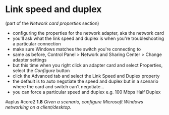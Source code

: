 # Link speed and duplex
(part of the *Network card properties* section)

- configuring the properties for the network adapter, aka the network card
- you'll ask what the link speed and duplex is when you're troubleshooting a particular connection
- make sure Windows matches the switch you're connecting to
- same as before, Control Panel > Network and Sharing Center > Change adapter settings
- but this time when you right click an adapter card and select Properties, select the *Configure* button
- click the Advanced tab and select the Link Speed and Duplex property
- the default is to auto negotiate the speed and duplex but in a scenario where the card and switch can't negotiate...
- you can force a particular speed and duplex e.g. 100 Mbps Half Duplex

#aplus #core2 **1.8** *Given a scenario, configure Microsoft Windows networking on a client/desktop.*
